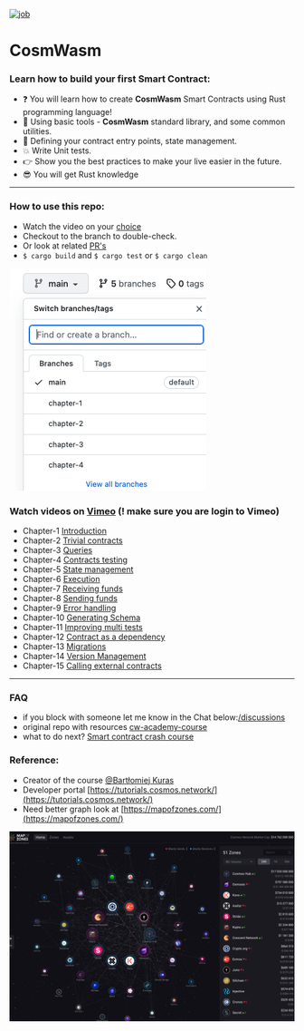 [![job](https://github.com/ebazhanov/cosmwasm-blockchain-smart-contract-example/actions/workflows/rust.yml/badge.svg?event=push)](https://github.com/Ebazhanov/cosmwasm-blockchain-smart-contract-example/actions)

# CosmWasm

### Learn how to build your first Smart Contract:

- ❓ You will learn how to create **CosmWasm** Smart Contracts using Rust programming language!
- 🤘 Using basic tools - **CosmWasm** standard library, and some common utilities.
- 💅 Defining your contract entry points, state management.
- 💥 Write Unit tests.
- 👉 Show you the best practices to make your live easier in the future.
- 😎 You will get Rust knowledge

-------


### How to use this repo:
- Watch the video on your [choice](https://github.com/Ebazhanov/cosmwasm-blockchain-smart-contract#watch-videos-on-vimeo)
- Checkout to the branch to double-check.
- Or look at related [PR's](https://github.com/Ebazhanov/cosmwasm-blockchain-smart-contract/pulls)
- `$ cargo build` and `$ cargo test` or `$ cargo clean`

![branches](branches.png)

### Watch videos on [Vimeo](https://vimeo.com/user109497220) (! make sure you are login to Vimeo)  
- Chapter-1 [Introduction](https://vimeo.com/user109497220)
- Chapter-2 [Trivial contracts](https://vimeo.com/731363909)
- Chapter-3 [Queries](https://vimeo.com/731369199)
- Chapter-4 [Contracts testing](https://vimeo.com/731375149)
- Chapter-5 [State management](https://vimeo.com/user109497220)
- Chapter-6 [Execution](https://vimeo.com/user109497220)
- Chapter-7 [Receiving funds](https://vimeo.com/user109497220)
- Chapter-8  [Sending funds](https://vimeo.com/user109497220)
- Chapter-9  [Error handling](https://vimeo.com/user109497220)
- Chapter-10 [Generating Schema](https://vimeo.com/user109497220)
- Chapter-11 [Improving multi tests](https://vimeo.com/user109497220)
- Chapter-12 [Contract as a dependency](https://vimeo.com/user109497220)
- Chapter-13 [Migrations](https://vimeo.com/user109497220)
- Chapter-14 [Version Management](https://vimeo.com/user109497220)
- Chapter-15 [Calling external contracts](https://vimeo.com/user109497220)

-------



### FAQ
- if you block with someone let me know in the Chat below:[/discussions](https://github.com/Ebazhanov/academy.cosmwasm.com/discussions)
- original repo with resources [cw-academy-course](https://github.com/CosmWasm/cw-academy-course)
- what to do next? [Smart contract crash course](https://vimeo.com/user109497220)


### Reference:
- Creator of the course [@Bartłomiej Kuras](https://github.com/hashedone)
- Developer portal
[https://tutorials.cosmos.network/](https://tutorials.cosmos.network/)
- Need better graph look at 
[https://mapofzones.com/](https://mapofzones.com/)

![map](map_of_zones.png)
